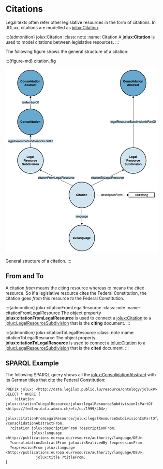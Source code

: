 # Citations

Legal texts often refer other legislative resources in the form of citations. In JOLux, citations are modelled as [jolux:Citation](#Citation).

:::{admonition} jolux:Citation
:class: note
:name: Citation
A **jolux:Citation** is used to model citations between legislative resources.
:::

The following figure shows the general structure of a citation:

:::{figure-md} citation_fig

<img src="img/citation.png" class="custom-max-width">

General structure of a citation.
:::

## From and To

A citation *from* means the citing resource whereas *to* means the cited resource. So if a legislative resource cites the Federal Constitution, the citation goes *from* this resource *to* the Federal Constitution.

:::{admonition} jolux:citationFromLegalResource
:class: note
:name: citationFromLegalResource
The object property **jolux:citationFromLegalResource** is used to connect a [jolux:Citation](#Citation) to a [jolux:LegalResourceSubdivision](#LegalResourceSubdivision) that is the **citing** document.
:::

:::{admonition} jolux:citationToLegalResource
:class: note
:name: citationToLegalResource
The object property **jolux:citationToLegalResource** is used to connect a [jolux:Citation](#Citation) to a [jolux:LegalResourceSubdivision](#LegalResourceSubdivision) that is the **cited** document.
:::

## SPARQL Example

The following SPARQL query shows all the [jolux:ConsolidationAbstract](#ConsolidationAbstract) with its German titles that cite the Federal Constitution:

```sparql
PREFIX jolux: <http://data.legilux.public.lu/resource/ontology/jolux#>
SELECT * WHERE {
	?citation jolux:citationToLegalResource/jolux:legalResourceSubdivisionIsPartOf <https://fedlex.data.admin.ch/eli/cc/1999/404>;
                                        jolux:citationFromLegalResource/jolux:legalResourceSubdivisionIsPartOf/jolux:isMemberOf ?consolidationAbstractFrom.
  ?citation jolux:descriptionFrom ?descriptionFrom;
            jolux:language <http://publications.europa.eu/resource/authority/language/DEU>.
  ?consolidationAbstractFrom jolux:isRealizedBy ?expressionFrom.
  ?expressionFrom jolux:language <http://publications.europa.eu/resource/authority/language/DEU>;
              jolux:title ?titleFrom.
}
```
